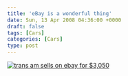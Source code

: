 ```yaml
---
title: 'eBay is a wonderful thing'
date: Sun, 13 Apr 2008 04:36:00 +0000
draft: false
tags: [Cars]
categories: [Cars]
type: post
---
```


[![trans am sells on ebay for $3,050](http://zeusville.files.wordpress.com/2008/04/ebaymotors.png?w=510)](http://zeusville.files.wordpress.com/2008/04/ebaymotors.png)
